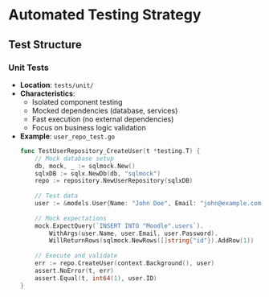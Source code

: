 # Automated Testing Strategy

## Test Structure
### Unit Tests
- **Location**: `tests/unit/`
- **Characteristics**:
  - Isolated component testing
  - Mocked dependencies (database, services)
  - Fast execution (no external dependencies)
  - Focus on business logic validation
- **Example**: `user_repo_test.go`
  ```go
  func TestUserRepository_CreateUser(t *testing.T) {
      // Mock database setup
      db, mock, _ := sqlmock.New()
      sqlxDB := sqlx.NewDb(db, "sqlmock")
      repo := repository.NewUserRepository(sqlxDB)
      
      // Test data
      user := &models.User{Name: "John Doe", Email: "john@example.com"}
      
      // Mock expectations
      mock.ExpectQuery(`INSERT INTO "Moodle".users`).
          WithArgs(user.Name, user.Email, user.Password).
          WillReturnRows(sqlmock.NewRows([]string{"id"}).AddRow(1))
      
      // Execute and validate
      err := repo.CreateUser(context.Background(), user)
      assert.NoError(t, err)
      assert.Equal(t, int64(1), user.ID)
  }

